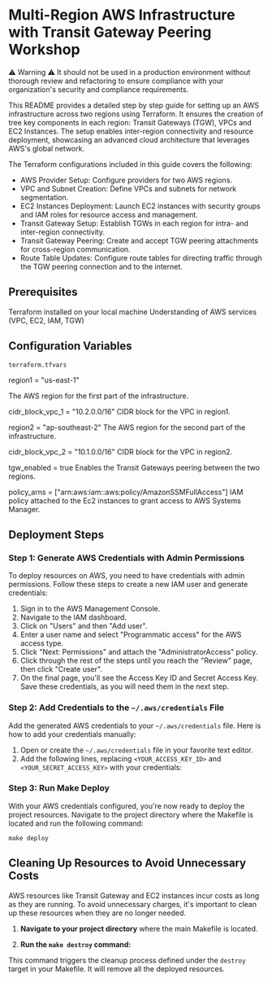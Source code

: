 # Multi-Region AWS Infrastructure with Transit Gateway Peering Workshop

 ⚠️ Warning ⚠️ It should not be used in a production environment without thorough review and refactoring to ensure compliance with your organization's security and compliance requirements.

This README provides a detailed step by step guide for setting up an AWS infrastructure across two regions using Terraform. It ensures the creation  of tree key components in each region: Transit Gateways (TGW), VPCs and EC2 Instances. The setup enables inter-region connectivity and resource deployment, showcasing an advanced cloud architecture that leverages AWS's global network.

The Terraform configurations included in this guide covers the following:

* AWS Provider Setup: Configure providers for two AWS regions.
* VPC and Subnet Creation: Define VPCs and subnets for network segmentation.
* EC2 Instances Deployment: Launch EC2 instances with security groups and IAM roles for resource access and management.
* Transit Gateway Setup: Establish TGWs in each region for intra- and inter-region connectivity.
* Transit Gateway Peering: Create and accept TGW peering attachments for cross-region communication.
* Route Table Updates: Configure route tables for directing traffic through the TGW peering connection and to the internet.

## Prerequisites

Terraform installed on your local machine
Understanding of AWS services (VPC, EC2, IAM, TGW)

## Configuration Variables

`terraform.tfvars`

region1 = "us-east-1"

The AWS region for the first part of the infrastructure.

cidr_block_vpc_1 = "10.2.0.0/16"
CIDR block for the VPC in region1.

region2 = "ap-southeast-2"
The AWS region for the second part of the infrastructure.

cidr_block_vpc_2 = "10.1.0.0/16"
CIDR block for the VPC in region2.


tgw_enabled = true
Enables  the Transit Gateways peering between the two regions.

policy_arns = ["arn:aws:iam::aws:policy/AmazonSSMFullAccess"]
IAM policy attached to the Ec2 instances to grant access to AWS Systems Manager.

## Deployment Steps

### Step 1: Generate AWS Credentials with Admin Permissions

To deploy resources on AWS, you need to have credentials with admin permissions. Follow these steps to create a new IAM user and generate credentials:

1. Sign in to the AWS Management Console.
2. Navigate to the IAM dashboard.
3. Click on "Users" and then "Add user".
4. Enter a user name and select "Programmatic access" for the AWS access type.
5. Click "Next: Permissions" and attach the "AdministratorAccess" policy.
6. Click through the rest of the steps until you reach the "Review" page, then click "Create user".
7. On the final page, you'll see the Access Key ID and Secret Access Key. Save these credentials, as you will need them in the next step.

### Step 2: Add Credentials to the `~/.aws/credentials` File

Add the generated AWS credentials to your `~/.aws/credentials` file. Here is how to add your credentials manually:

1. Open or create the `~/.aws/credentials` file in your favorite text editor.
2. Add the following lines, replacing `<YOUR_ACCESS_KEY_ID>` and `<YOUR_SECRET_ACCESS_KEY>` with your credentials:

### Step 3: Run Make Deploy

With your AWS credentials configured, you're now ready to deploy the project resources. Navigate to the project directory where the Makefile is located and run the following command:

`make deploy`

## Cleaning Up Resources to Avoid Unnecessary Costs

AWS resources like Transit Gateway and EC2 instances incur costs as long as they are running. To avoid unnecessary charges, it's important to clean up these resources when they are no longer needed.

1. **Navigate to your project directory** where the main Makefile is located.

2. **Run the `make destroy` command:**

This command triggers the cleanup process defined under the `destroy` target in your Makefile. It will remove all the deployed resources.
